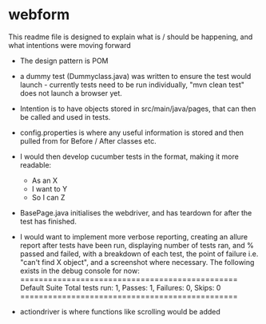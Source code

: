 # webform
This readme file is designed to explain what is / should be happening, and what intentions were moving forward 

- The design pattern is POM
- a dummy test (Dummyclass.java) was written to ensure the test would launch - currently tests need to be run individually, "mvn clean test" does not launch a browser yet. 
- Intention is to have objects stored in src/main/java/pages, that can then be called and used in tests. 
- config.properties is where any useful information is stored and then pulled from for Before / After classes etc. 

- I would then develop cucumber tests in the format, making it more readable: 
    - As an X 
    - I want to Y
    - So I can Z 

- BasePage.java initialises the webdriver, and has teardown for after the test has finished. 
- I would want to implement more verbose reporting, creating an allure report after tests have been run, displaying number of tests ran, and % passed and failed, with a breakdown of each test, the point of failure i.e. "can't find X object", and a screenshot where necessary. 
The following exists in the debug console for now: 
===============================================
Default Suite
Total tests run: 1, Passes: 1, Failures: 0, Skips: 0
===============================================

- actiondriver is where functions like scrolling would be added 

